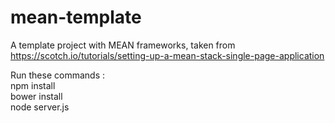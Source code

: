# mean-template
A template project with MEAN frameworks, taken from https://scotch.io/tutorials/setting-up-a-mean-stack-single-page-application
<br/>

Run these commands :<br/>
npm install<br/>
bower install<br/>
node server.js<br/>
